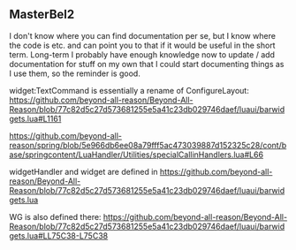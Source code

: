 ## MasterBel2

I don't know where you can find documentation per se, but I know where the code is etc. and can point you to that if it would be useful in the short term. Long-term I probably have enough knowledge now to update / add documentation for stuff on my own that I could start documenting things as I use them, so the reminder is good.

widget:TextCommand is essentially a rename of ConfigureLayout:
https://github.com/beyond-all-reason/Beyond-All-Reason/blob/77c82d5c27d573681255e5a41c23db029746daef/luaui/barwidgets.lua#L1161

https://github.com/beyond-all-reason/spring/blob/5e966db6ee08a79fff5ac473039887d152325c28/cont/base/springcontent/LuaHandler/Utilities/specialCallinHandlers.lua#L66

widgetHandler and widget are defined in 
https://github.com/beyond-all-reason/Beyond-All-Reason/blob/77c82d5c27d573681255e5a41c23db029746daef/luaui/barwidgets.lua

WG is also defined there: 
https://github.com/beyond-all-reason/Beyond-All-Reason/blob/77c82d5c27d573681255e5a41c23db029746daef/luaui/barwidgets.lua#LL75C38-L75C38